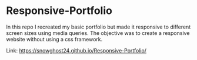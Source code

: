 # Responsive-Portfolio
In this repo I recreated my basic portfolio but made it responsive to different screen sizes using media queries.
The objective was to create a responsive website without using a css framework. 

Link:
https://snowghost24.github.io/Responsive-Portfolio/
